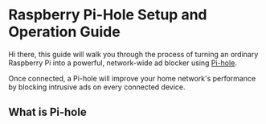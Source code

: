 # Raspberry Pi-Hole Setup and Operation Guide

Hi there, this guide will walk you through the process of turning an ordinary Raspberry Pi into a powerful, network-wide ad blocker using [Pi-hole](https://pi-hole.net/).

Once connected, a Pi-hole will improve your home network's performance by blocking intrusive ads on every connected device. 

## What is Pi-hole
